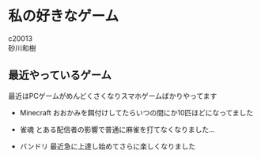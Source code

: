 # 私の好きなゲーム
c20013  
砂川和樹

## 最近やっているゲーム
最近はPCゲームがめんどくさくなりスマホゲームばかりやってます

* Minecraft
	おおかみを餌付けしてたらいつの間にか10匹ほどになってました

* 雀魂
	とある配信者の影響で普通に麻雀を打てなくなりました...

* バンドリ
	最近急に上達し始めてさらに楽しくなりました